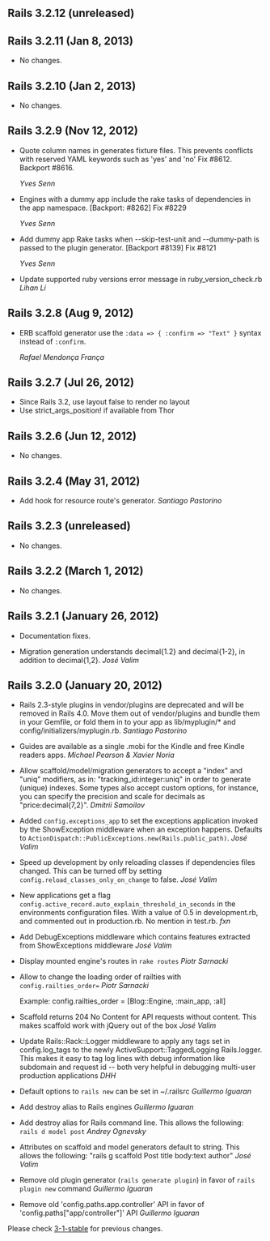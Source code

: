 ## Rails 3.2.12 (unreleased) ##


## Rails 3.2.11 (Jan 8, 2013) ##

*   No changes.


## Rails 3.2.10 (Jan 2, 2013) ##

*   No changes.


## Rails 3.2.9 (Nov 12, 2012) ##

*   Quote column names in generates fixture files. This prevents
    conflicts with reserved YAML keywords such as 'yes' and 'no'
    Fix #8612.
    Backport #8616.

    *Yves Senn*

*   Engines with a dummy app include the rake tasks of dependencies in the app namespace. [Backport: #8262]
    Fix #8229

    *Yves Senn*

*   Add dummy app Rake tasks when --skip-test-unit and --dummy-path is passed to the plugin generator. [Backport #8139]
    Fix #8121

    *Yves Senn*

*   Update supported ruby versions error message in ruby_version_check.rb *Lihan Li*


## Rails 3.2.8 (Aug 9, 2012) ##

*   ERB scaffold generator use the `:data => { :confirm => "Text" }` syntax instead of `:confirm`.

    *Rafael Mendonça França*


## Rails 3.2.7 (Jul 26, 2012) ##

*   Since Rails 3.2, use layout false to render no layout
*   Use strict_args_position! if available from Thor


## Rails 3.2.6 (Jun 12, 2012) ##

*   No changes.


## Rails 3.2.4 (May 31, 2012) ##

*   Add hook for resource route's generator. *Santiago Pastorino*


## Rails 3.2.3 (unreleased) ##

*   No changes.


## Rails 3.2.2 (March 1, 2012) ##

*   No changes.


## Rails 3.2.1 (January 26, 2012) ##

*   Documentation fixes.

*   Migration generation understands decimal{1.2} and decimal{1-2}, in
    addition to decimal{1,2}. *José Valim*


## Rails 3.2.0 (January 20, 2012) ##

*   Rails 2.3-style plugins in vendor/plugins are deprecated and will be removed in Rails 4.0. Move them out of vendor/plugins and bundle them in your Gemfile, or fold them in to your app as lib/myplugin/* and config/initializers/myplugin.rb.  *Santiago Pastorino*

*   Guides are available as a single .mobi for the Kindle and free Kindle readers apps. *Michael Pearson & Xavier Noria*

*   Allow scaffold/model/migration generators to accept a "index" and "uniq" modifiers, as in: "tracking_id:integer:uniq" in order to generate (unique) indexes. Some types also accept custom options, for instance, you can specify the precision and scale for decimals as "price:decimal{7,2}". *Dmitrii Samoilov*

*   Added `config.exceptions_app` to set the exceptions application invoked by the ShowException middleware when an exception happens. Defaults to `ActionDispatch::PublicExceptions.new(Rails.public_path)`. *José Valim*

*   Speed up development by only reloading classes if dependencies files changed. This can be turned off by setting `config.reload_classes_only_on_change` to false. *José Valim*

*   New applications get a flag `config.active_record.auto_explain_threshold_in_seconds` in the environments configuration files. With a value of 0.5 in development.rb, and commented out in production.rb. No mention in test.rb. *fxn*

*   Add DebugExceptions middleware which contains features extracted from ShowExceptions middleware *José Valim*

*   Display mounted engine's routes in `rake routes` *Piotr Sarnacki*

*   Allow to change the loading order of railties with `config.railties_order=` *Piotr Sarnacki*

    Example:
        config.railties_order = [Blog::Engine, :main_app, :all]

*   Scaffold returns 204 No Content for API requests without content. This makes scaffold work with jQuery out of the box *José Valim*

*   Update Rails::Rack::Logger middleware to apply any tags set in config.log_tags to the newly ActiveSupport::TaggedLogging Rails.logger. This makes it easy to tag log lines with debug information like subdomain and request id -- both very helpful in debugging multi-user production applications *DHH*

*   Default options to `rails new` can be set in ~/.railsrc *Guillermo Iguaran*

*   Add destroy alias to Rails engines *Guillermo Iguaran*

*   Add destroy alias for Rails command line. This allows the following: `rails d model post` *Andrey Ognevsky*

*   Attributes on scaffold and model generators default to string. This allows the following: "rails g scaffold Post title body:text author" *José Valim*

*   Remove old plugin generator (`rails generate plugin`) in favor of `rails plugin new` command *Guillermo Iguaran*

*   Remove old 'config.paths.app.controller' API in favor of 'config.paths["app/controller"]' API *Guillermo Iguaran*

Please check [3-1-stable](https://github.com/rails/rails/blob/3-1-stable/railties/CHANGELOG.md) for previous changes.
